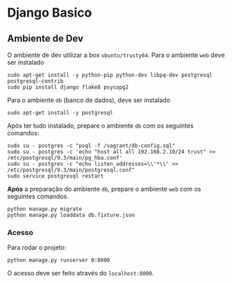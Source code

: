 # Django Basico

## Ambiente de Dev

O ambiente de dev utilizar a box `ubuntu/trusty64`. Para o ambiente `web`
deve ser instalado

```
sudo apt-get install -y python-pip python-dev libpq-dev postgresql postgresql-contrib
sudo pip install django flake8 psycopg2
```

Para o ambiente `db` (banco de dados), deve ser instalado

```
sudo apt-get install -y postgresql
```

Após ter tudo instalado, prepare o ambiente `db` com os seguintes comandos:

```
sudo su - postgres -c "psql -f /vagrant/db-config.sql"
sudo su - postgres -c 'echo "host all all 192.168.2.10/24 trust" >> /etc/postgresql/9.3/main/pg_hba.conf'
sudo su - postgres -c "echo listen_addresses=\\'*\\' >> /etc/postgresql/9.3/main/postgresql.conf"
sudo service postgresql restart
```

**Após** a preparação do ambiente `db`, prepare o ambiente `web` com os seguintes
comandos.

```
python manage.py migrate
python manage.py loaddata db.fixture.json
```

### Acesso

Para rodar o projeto:

```
python manage.py runserver 0:8000
```

O acesso deve ser feito através do `localhost:8000`.
